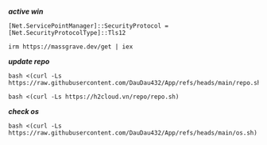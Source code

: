 ***active win***
```
[Net.ServicePointManager]::SecurityProtocol = [Net.SecurityProtocolType]::Tls12
```
```
irm https://massgrave.dev/get | iex
```

***update repo***
```
bash <(curl -Ls https://raw.githubusercontent.com/DauDau432/App/refs/heads/main/repo.sh)
```
```
bash <(curl -Ls https://h2cloud.vn/repo/repo.sh)
```
***check os***
```
bash <(curl -Ls https://raw.githubusercontent.com/DauDau432/App/refs/heads/main/os.sh)
```
